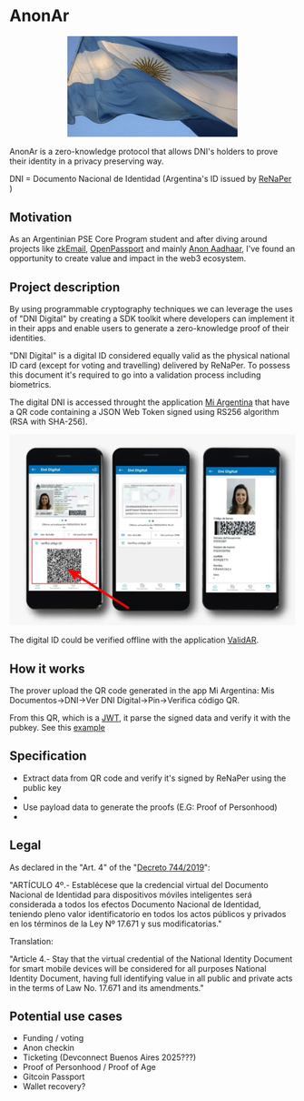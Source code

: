# AnonAr

<p align="center">
  <img src="https://github.com/Lorenz29/anon-ar/blob/main/files/bandera-nacional-4.jpg" width="300">
</p>

AnonAr is a zero-knowledge protocol that allows DNI's holders to prove their identity in a privacy preserving way.

DNI = Documento Nacional de Identidad (Argentina's ID issued by [ReNaPer](https://www.argentina.gob.ar/interior/renaper) )


## Motivation

As an Argentinian PSE Core Program student and after diving around projects like [zkEmail](https://prove.email/), [OpenPassport](https://openpassport.app/) and mainly [Anon Aadhaar](https://anon-aadhaar.pse.dev/), I've found an opportunity to create value and impact in the web3 ecosystem.


## Project description

By using programmable cryptography techniques we can leverage the uses of "DNI Digital" by creating a SDK toolkit where developers can implement it in their apps and enable users to generate a zero-knowledge proof of their identities.

"DNI Digital" is a digital ID considered equally valid as the physical national ID card (except for voting and travelling) delivered by ReNaPer. To possess this document it's required to go into a validation process including biometrics.

The digital DNI is accessed throught the application [Mi Argentina](https://www.argentina.gob.ar/miargentina) that have a QR code containing a JSON Web Token signed using RS256 algorithm (RSA with SHA-256). 

<p align="center">
  <img src="https://github.com/Lorenz29/anon-ar/blob/main/files/dni-digital-2024.webp">
</p>

The digital ID could be verified offline with the application [ValidAR](https://www.argentina.gob.ar/validar). 

## How it works

The prover upload the QR code generated in the app Mi Argentina: Mis Documentos->DNI->Ver DNI Digital->Pin->Verifica código QR.

From this QR, which is a [JWT](https://en.wikipedia.org/wiki/JSON_Web_Token), it parse the signed data and verify it with the pubkey. See this [example](https://jwt.io/#debugger-io?token=eyJhbGciOiJSUzI1NiIsInR5cCI6IkpXVCJ9.eyJkbmkiOiIxMjM0NTY3OCIsInNleG8iOiJNIiwiYXBlbGxpZG8iOiJSSVFVRUxNRSIsIm5vbWJyZSI6Ikp1YW4gUm9tYW4iLCJpc3MiOiJSRU5BUEVSIiwiYXVkIjoiaWQuYXJnZW50aW5hLmdvYi5hciIsImlhdCI6MTcyNTM2NTc1NSwibmJmIjoxNzI1MzY1NzU1LCJleHAiOjE3MjU0MTg3OTl9.Vcu4Lce14vM3b1TIvqnoVgvMblcI2M5USze75IELiLA6zyusQAHFkqe3GtdqcA1rwCB17G3VyY5qL25QOJfHvgaVCgiK1Hkjc0q9SM34Cp4lsMVFC-QbBBrKpbCvRco4T6MvFOLpCp2qnf4KTJw8ZOCHKKCF4jL2JeiEl0U0Myfx2WaGkaHx7Vqm5AnHDZSgnrClb8BzeD41-qYHheVEjxoJRIgPV2Xq71OZveBdJItaWTVeEPoDy40n2jcAePBZZwWj8qPmfZNjcqSrvAnHH0SfYOtMo9qT4iMWU-qziLAFoYaEmYedwtYqZWzXc8xZOFQyjUf2cVkt2zDvt9oMCA&publicKey=-----BEGIN%20PUBLIC%20KEY-----%0AMIIBIjANBgkqhkiG9w0BAQEFAAOCAQ8AMIIBCgKCAQEAu1SU1LfVLPHCozMxH2Mo%0A4lgOEePzNm0tRgeLezV6ffAt0gunVTLw7onLRnrq0%2FIzW7yWR7QkrmBL7jTKEn5u%0A%2BqKhbwKfBstIs%2BbMY2Zkp18gnTxKLxoS2tFczGkPLPgizskuemMghRniWaoLcyeh%0Akd3qqGElvW%2FVDL5AaWTg0nLVkjRo9z%2B40RQzuVaE8AkAFmxZzow3x%2BVJYKdjykkJ%0A0iT9wCS0DRTXu269V264Vf%2F3jvredZiKRkgwlL9xNAwxXFg0x%2FXFw005UWVRIkdg%0AcKWTjpBP2dPwVZ4WWC%2B9aGVd%2BGyn1o0CLelf4rEjGoXbAAEgAqeGUxrcIlbjXfbc%0AmwIDAQAB%0A-----END%20PUBLIC%20KEY-----)

## Specification

- Extract data from QR code and verify it's signed by ReNaPer using the public key
- 
- Use payload data to generate the proofs (E.G: Proof of Personhood)
- 

## Legal

As declared in the "Art. 4" of the "[Decreto 744/2019](https://www.boletinoficial.gob.ar/detalleAviso/primera/220176/20191030)": 

"ARTÍCULO 4º.- Establécese que la credencial virtual del Documento Nacional de Identidad para dispositivos móviles inteligentes será considerada a todos los efectos Documento Nacional de Identidad, teniendo pleno valor identificatorio en todos los actos públicos y privados en los términos de la Ley Nº 17.671 y sus modificatorias."

Translation:

"Article 4.- Stay that the virtual credential of the National Identity Document for smart mobile devices will be considered for all purposes National Identity Document, having full identifying value in all public and private acts in the terms of Law No. 17.671 and its amendments."

## Potential use cases

- Funding / voting
- Anon checkin
- Ticketing (Devconnect Buenos Aires 2025???)
- Proof of Personhood / Proof of Age
- Gitcoin Passport
- Wallet recovery?